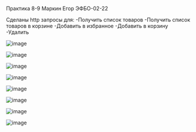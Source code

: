 Практика 8-9
Маркин Егор
ЭФБО-02-22

Сделаны http запросы для:
-Получить список товаров
-Получить список товаров в корзине
-Добавить в избранное
-Добавить в корзину
-Удалить

![image](https://github.com/user-attachments/assets/f9bcf5ce-e14f-45b2-b522-84932f01adc5)

![image](https://github.com/user-attachments/assets/9c502311-61b0-4187-9e18-2a803f53b147)

![image](https://github.com/user-attachments/assets/788c962d-29d7-4e27-8408-878cb6233344)

![image](https://github.com/user-attachments/assets/6c03936e-d660-4c3c-b8cf-17c93b224b9d)

![image](https://github.com/user-attachments/assets/aed94ebf-26a0-4b7f-935d-52e9ad825129)

![image](https://github.com/user-attachments/assets/1383af8d-0fc4-4e7b-a7f1-958582dd04f3)

![image](https://github.com/user-attachments/assets/5a9965d7-3cb7-4168-8ff0-cd372f160f19)

![image](https://github.com/user-attachments/assets/8bb7bdb4-c13f-4473-8b03-baf476d2a359)


